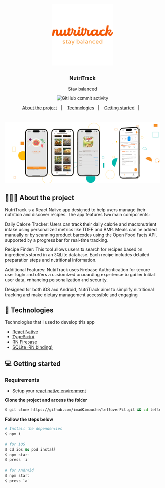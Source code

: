 <h1 align="center">
	<img alt="Logo" src="./src/assets/logo-180x180.png" width="200px" />
</h1>

<h3 align="center">
  NutriTrack
</h3>

<p align="center"> Stay balanced</p>

<p align="center">
    <img alt="GitHub commit activity" src="https://img.shields.io/github/commit-activity/t/imadKimouche/leftoverFit">
</p>

<p align="center">
  <a href="#-about-the-project">About the project</a>&nbsp;&nbsp;&nbsp;|&nbsp;&nbsp;&nbsp;
  <a href="#-technologies">Technologies</a>&nbsp;&nbsp;&nbsp;|&nbsp;&nbsp;&nbsp;
  <a href="#-getting-started">Getting started</a>&nbsp;&nbsp;&nbsp;|&nbsp;&nbsp;&nbsp;
</p>

<h1 align="center">
	<img alt="Banner" src="./doc/banner.png"/>
</h1>

## 👨🏻‍💻 About the project

<p>
NutriTrack is a React Native app designed to help users manage their nutrition and discover recipes. The app features two main components:

Daily Calorie Tracker: Users can track their daily calorie and macronutrient intake using personalized metrics like TDEE and BMR. Meals can be added manually or by scanning product barcodes using the Open Food Facts API, supported by a progress bar for real-time tracking.

Recipe Finder: This tool allows users to search for recipes based on ingredients stored in an SQLite database. Each recipe includes detailed preparation steps and nutritional information.

Additional Features: NutriTrack uses Firebase Authentication for secure user login and offers a customized onboarding experience to gather initial user data, enhancing personalization and security.

Designed for both iOS and Android, NutriTrack aims to simplify nutritional tracking and make dietary management accessible and engaging.

</p>

## 🚀 Technologies

Technologies that I used to develop this app

- [React Native](https://reactnative.dev/)
- [TypeScript](https://www.typescriptlang.org/)
- [RN Firebase](https://rnfirebase.io/)
- [SQLite (RN binding)](https://github.com/andpor/react-native-sqlite-storage)

## 💻 Getting started

### Requirements

- Setup your [react native environment](https://reactnative.dev/docs/set-up-your-environment)

**Clone the project and access the folder**

```bash
$ git clone https://github.com/imadKimouche/leftoverFit.git && cd leftoverFit
```

**Follow the steps below**

```bash
# Install the dependencies
$ npm i

# for iOS
$ cd ios && pod install
$ npm start
$ press `i`

# for Android
$ npm start
$ press `a`

```
